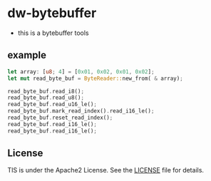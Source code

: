# dw-bytebuffer

- this is a bytebuffer tools



## example
```rust
let array: [u8; 4] = [0x01, 0x02, 0x01, 0x02];
let mut read_byte_buf = ByteReader::new_from( & array);

read_byte_buf.read_i8();
read_byte_buf.read_u8();
read_byte_buf.read_u16_le();
read_byte_buf.mark_read_index().read_i16_le();
read_byte_buf.reset_read_index();
read_byte_buf.read_i16_le();
read_byte_buf.read_i16_le();
```


## License
TIS is under the Apache2 License. See the [LICENSE](https://github.com/yanlongsix/rs-bytebuffer/blob/main/LICENSE) file for details.
